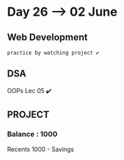 # Day 26 --> 02 June 

## Web Development
    practice by watching project ✔️


## DSA
   OOPs Lec 05 ✔️

## PROJECT
    

### Balance : 1000
Recents
1000 - Savings 